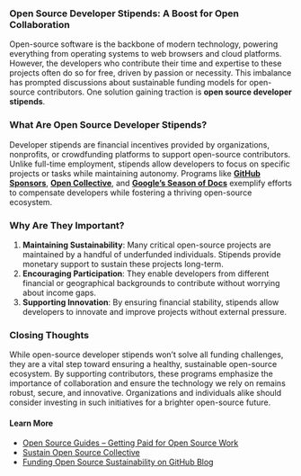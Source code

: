 ### Open Source Developer Stipends: A Boost for Open Collaboration  

Open-source software is the backbone of modern technology, powering everything from operating systems to web browsers and cloud platforms. However, the developers who contribute their time and expertise to these projects often do so for free, driven by passion or necessity. This imbalance has prompted discussions about sustainable funding models for open-source contributors. One solution gaining traction is **open source developer stipends**.

### What Are Open Source Developer Stipends?

Developer stipends are financial incentives provided by organizations, nonprofits, or crowdfunding platforms to support open-source contributors. Unlike full-time employment, stipends allow developers to focus on specific projects or tasks while maintaining autonomy. Programs like [**GitHub Sponsors**](https://github.com/sponsors), [**Open Collective**](https://opencollective.com/), and [**Google’s Season of Docs**](https://developers.google.com/season-of-docs) exemplify efforts to compensate developers while fostering a thriving open-source ecosystem.

### Why Are They Important?

1. **Maintaining Sustainability**: Many critical open-source projects are maintained by a handful of underfunded individuals. Stipends provide monetary support to sustain these projects long-term.  
2. **Encouraging Participation**: They enable developers from different financial or geographical backgrounds to contribute without worrying about income gaps.  
3. **Supporting Innovation**: By ensuring financial stability, stipends allow developers to innovate and improve projects without external pressure.  

### Closing Thoughts  

While open-source developer stipends won’t solve all funding challenges, they are a vital step toward ensuring a healthy, sustainable open-source ecosystem. By supporting contributors, these programs emphasize the importance of collaboration and ensure the technology we rely on remains robust, secure, and innovative. Organizations and individuals alike should consider investing in such initiatives for a brighter open-source future.

#### Learn More  
- [Open Source Guides – Getting Paid for Open Source Work](https://opensource.guide/getting-paid/)  
- [Sustain Open Source Collective](https://sustainoss.org)  
- [Funding Open Source Sustainability on GitHub Blog](https://github.blog/2019-05-23-funding-open-source-sustainability/)